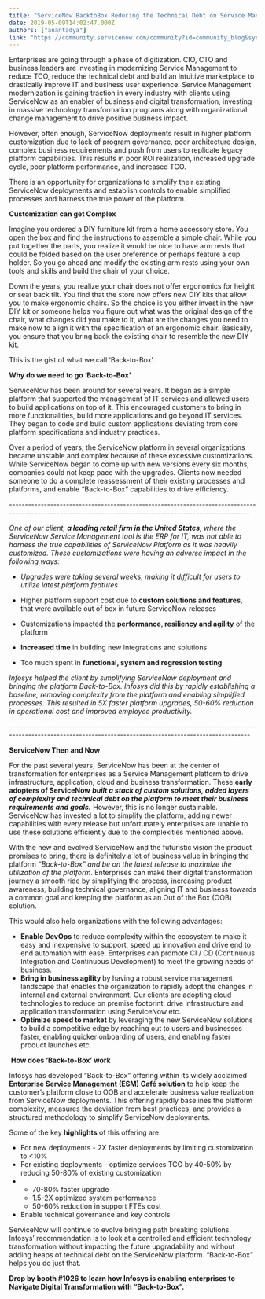 ```yaml
---
title: "ServiceNow BacktoBox Reducing the Technical Debt on Service Management"
date: 2019-05-09T14:02:47.000Z
authors: ["anantadya"]
link: "https://community.servicenow.com/community?id=community_blog&sys_id=104d70f1db1db700a39a0b55ca9619e4"
---
```

<p>Enterprises are going through a phase of digitization. CIO, CTO and business leaders are investing in modernizing Service Management to reduce TCO, reduce the technical debt and build an intuitive marketplace to drastically improve IT and business user experience. Service Management modernization is gaining traction in every industry with clients using ServiceNow as an enabler of business and digital transformation, investing in massive technology transformation programs along with organizational change management to drive positive business impact.</p>
<p>However, often enough, ServiceNow deployments result in higher platform customization due to lack of program governance, poor architecture design, complex business requirements and push from users to replicate legacy platform capabilities. This results in poor ROI realization, increased upgrade cycle, poor platform performance, and increased TCO.</p>
<p>There is an opportunity for organizations to simplify their existing ServiceNow deployments and establish controls to enable simplified processes and harness the true power of the platform.  </p>
<p><strong>Customization can get Complex</strong></p>
<p>Imagine you ordered a DIY furniture kit from a home accessory store. You open the box and find the instructions to assemble a simple chair. While you put together the parts, you realize it would be nice to have arm rests that could be folded based on the user preference or perhaps feature a cup holder. So you go ahead and modify the existing arm rests using your own tools and skills and build the chair of your choice.</p>
<p>Down the years, you realize your chair does not offer ergonomics for height or seat back tilt. You find that the store now offers new DIY kits that allow you to make ergonomic chairs. So the choice is you either invest in the new DIY kit or someone helps you figure out what was the original design of the chair, what changes did you make to it, what are the changes you need to make now to align it with the specification of an ergonomic chair. Basically, you ensure that you bring back the existing chair to resemble the new DIY kit.</p>
<p>This is the gist of what we call ‘Back-to-Box’.</p>
<p><strong>Why do we need to go ‘Back-to-Box’</strong></p>
<p>ServiceNow has been around for several years. It began as a simple platform that supported the management of IT services and allowed users to build applications on top of it. This encouraged customers to bring in more functionalities, build more applications and go beyond IT services. They began to code and build custom applications deviating from core platform specifications and industry practices.</p>
<p>Over a period of years, the ServiceNow platform in several organizations became unstable and complex because of these excessive customizations. While ServiceNow began to come up with new versions every six months, companies could not keep pace with the upgrades. Clients now needed someone to do a complete reassessment of their existing processes and platforms, and enable “Back-to-Box” capabilities to drive efficiency.</p>
<p>----------------------------------------------------------------------------------------------------------------------------------------------------------</p>
<p><em>One of our client, <strong>a leading retail firm in the United States</strong>, where the ServiceNow Service Management tool is the ERP for IT, was not able to harness the true capabilities of ServiceNow Platform as it was heavily customized. These customizations were having an adverse impact in the following ways:</em></p>
<ul><li><em>Upgrades were taking several weeks, making it difficult for users to utilize latest platform features </em></li></ul>
<ul><li>Higher platform support cost due to <strong>custom solutions and features</strong>, that were available out of box in future ServiceNow releases</li></ul>
<ul><li>Customizations impacted the <strong>performance, resiliency and agility</strong> of the platform</li></ul>
<ul><li><strong>Increased time</strong> in building new integrations and solutions</li></ul>
<ul><li>Too much spent in <strong>functional, system and regression testing</strong></li></ul>
<p><em>Infosys helped the client by simplifying ServiceNow deployment and bringing the platform Back-to-Box. Infosys did this by rapidly establishing a baseline, removing complexity from the platform and enabling simplified processes. This resulted in 5X faster platform upgrades, 50-60% reduction in operational cost and improved employee productivity.  </em></p>
<p><em><em>----------------------------------------------------------------------------------------------------------------------------------------------------------</em></em></p>
<p><strong>ServiceNow Then and Now</strong></p>
<p>For the past several years, ServiceNow has been at the center of transformation for enterprises as a Service Management platform to drive infrastructure, application, cloud and business transformation. These <strong>early adopters of ServiceNow</strong> <strong><em>built a stack of custom solutions, added layers of complexity and technical debt on the platform to meet their business requirements and goals.</em></strong> However, this is no longer sustainable. ServiceNow has invested a lot to simplify the platform, adding newer capabilities with every release but unfortunately enterprises are unable to use these solutions efficiently due to the complexities mentioned above.</p>
<p>With the new and evolved ServiceNow and the futuristic vision the product promises to bring, there is definitely a lot of business value in bringing the platform <em>“Back-to-Box” and be on the latest release to maximize the utilization of the platform</em>. Enterprises can make their digital transformation journey a smooth ride by simplifying the process, increasing product awareness, building technical governance, aligning IT and business towards a common goal and keeping the platform as an Out of the Box (OOB) solution.</p>
<p>This would also help organizations with the following advantages:</p>
<ul><li><strong>Enable DevOps</strong> to reduce complexity within the ecosystem to make it easy and inexpensive to support, speed up innovation and drive end to end automation with ease. Enterprises can promote CI / CD (Continuous Integration and Continuous Development) to meet the growing needs of business.</li><li><strong>Bring in business agility </strong>by having a robust service management landscape that enables the organization to rapidly adopt the changes in internal and external environment. Our clients are adopting cloud technologies to reduce on premise footprint, drive infrastructure and application transformation using ServiceNow etc.</li><li><strong>Optimize speed to market</strong> by leveraging the new ServiceNow solutions to build a competitive edge by reaching out to users and businesses faster, enabling quicker onboarding of users, and enabling faster product launches etc.</li></ul>
<p> <strong>How does ‘Back-to-Box’ work</strong></p>
<p>Infosys has developed “Back-to-Box” offering within its widely acclaimed <strong>Enterprise Service Management (ESM) Café solution</strong> to help keep the customer’s platform close to OOB and accelerate business value realization from ServiceNow deployments. This offering rapidly baselines the platform complexity, measures the deviation from best practices, and provides a structured methodology to simplify ServiceNow deployments.</p>
<p>Some of the key <strong>highlights</strong> of this offering are:</p>
<ul><li>For new deployments - 2X faster deployments by limiting customization to &lt;10%</li><li>For existing deployments - optimize services TCO by 40-50% by reducing 50-80% of existing customization</li><li><ul><li>70-80% faster upgrade</li><li>1.5-2X optimized system performance</li><li>50-60% reduction in support FTEs cost</li></ul>
</li><li>Enable technical governance and key controls      </li></ul>
<p>ServiceNow will continue to evolve bringing path breaking solutions. Infosys’ recommendation is to look at a controlled and efficient technology transformation without impacting the future upgradability and without adding heaps of technical debt on the ServiceNow platform. “Back-to-Box” helps you do just that.</p>
<p><strong>Drop by booth #1026 to </strong><strong>learn how Infosys is enabling enterprises to Navigate Digital Transformation with “Back-to-Box”.</strong></p>